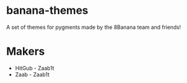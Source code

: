 # banana-themes

A set of themes for pygments made by the 8Banana team and friends!

# Makers

* HitGub - Zaab1t
* Zaab - Zaab1t

